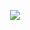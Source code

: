 <p align="center">
  <img src="https://user-images.githubusercontent.com/54184905/97798117-38b20500-1c34-11eb-85ea-ff9e930efe7c.gif" />
</p>
